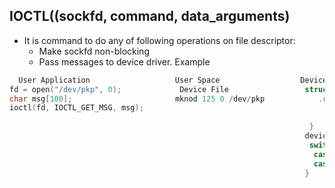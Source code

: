 ## IOCTL((sockfd, command, data_arguments)
- It is command to do any of following operations on file descriptor:
  - Make sockfd non-blocking
  - Pass messages to device driver. Example
```c
  User Application                   User Space                  Device Driver{Kernel Space}
fd = open("/dev/pkp", 0);             Device File                 struct file_operations fops{
char msg[100];                       mknod 125 0 /dev/pkp            .read = device_read,;
ioctl(fd, IOCTL_GET_MSG, msg);                                        .write=device_write,
                                                                      .ioctl=device_ioctl
                                                                   }
                                                                  device_ioctl(....){
                                                                   switch(ioctl_num){
                                                                    case IOCTL_GET_MSG:--
                                                                    case IOCTL_SET_MSG:--
                                                                  }
```
